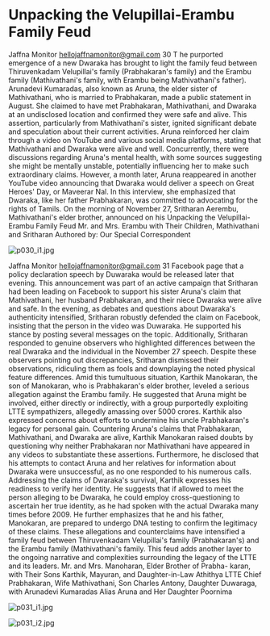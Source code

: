 # Unpacking the Velupillai-Erambu Family Feud

Jaffna Monitor
hellojaffnamonitor@gmail.com
30
T
he purported emergence of a new Dwaraka 
has brought to light the family feud between 
Thiruvenkadam Velupillai's family (Prabhakaran's 
family) and the Erambu family (Mathivathani's 
family, with Erambu being Mathivathani's father).
Arunadevi Kumaradas, also known as Aruna, the 
elder sister of Mathivathani, who is married to 
Prabhakaran, made a public statement in August. She 
claimed to have met Prabhakaran, Mathivathani, and 
Dwaraka at an undisclosed location and confirmed 
they were safe and alive. This assertion, particularly 
from Mathivathani's sister, ignited significant debate 
and speculation about their current activities. Aruna 
reinforced her claim through a video on YouTube 
and various social media platforms, stating that 
Mathivathani and Dwaraka were alive and well. 
Concurrently, there were discussions regarding 
Aruna's mental health, with some sources suggesting 
she might be mentally unstable, potentially 
influencing her to make such extraordinary claims. 
However, a month later, Aruna reappeared in another 
YouTube video announcing that Dwaraka would 
deliver a speech on Great Heroes' Day, or Maveerar 
Nal. In this interview, she emphasized that Dwaraka, 
like her father Prabhakaran, was committed to 
advocating for the rights of Tamils.
On the morning of November 27, Sritharan Aerembu, 
Mathivathani's elder brother, announced on his 
Unpacking the Velupillai-Erambu Family Feud
Mr. and Mrs. Erambu with Their Children, Mathivathani and Sritharan
Authored by: 
Our Special Correspondent

![p030_i1.jpg](images_out/016_unpacking_the_velupillai_erambu_family_feud/p030_i1.jpg)

Jaffna Monitor
hellojaffnamonitor@gmail.com
31
Facebook page that a policy declaration speech by 
Duwaraka would be released later that evening. This 
announcement was part of an active campaign that 
Sritharan had been leading on Facebook to support his 
sister Aruna's claim that Mathivathani, her husband 
Prabhakaran, and their niece Dwaraka were alive 
and safe. In the evening, as debates and questions 
about Dwaraka's authenticity intensified, Sritharan 
robustly defended the claim on Facebook, insisting 
that the person in the video was Duwaraka. He 
supported his stance by posting several messages on 
the topic. Additionally, Sritharan responded to genuine 
observers who highlighted differences between the 
real Dwaraka and the individual in the November 
27 speech. Despite these observers pointing out 
discrepancies, Sritharan dismissed 
their observations, ridiculing them 
as fools and downplaying the noted 
physical feature differences.
Amid this tumultuous situation, 
Karthik Manokaran, the son of 
Manokaran, who is Prabhakaran's 
elder brother, leveled a serious 
allegation against the Erambu family. 
He suggested that Aruna might be 
involved, either directly or indirectly, 
with a group purportedly exploiting 
LTTE sympathizers, allegedly 
amassing over 5000 crores. Karthik also expressed 
concerns about efforts to undermine his uncle 
Prabhakaran's legacy for personal gain. Countering 
Aruna's claims that Prabhakaran, Mathivathani, 
and Dwaraka are alive, Karthik Manokaran raised 
doubts by questioning why neither Prabhakaran 
nor Mathivathani have appeared in any videos 
to substantiate these assertions. Furthermore, he 
disclosed that his attempts to contact Aruna and 
her relatives for information about Dwaraka were 
unsuccessful, as no one responded to his numerous 
calls.
Addressing the claims of Dwaraka's survival, Karthik 
expresses his readiness to verify her identity. He 
suggests that if allowed to meet the person alleging 
to be Dwaraka, he could employ cross-questioning 
to ascertain her true identity, as he had spoken with 
the actual Dwaraka many times before 2009. He 
further emphasizes that he and his father, Manokaran, 
are prepared to undergo DNA testing to confirm the 
legitimacy of these claims.
These allegations and counterclaims have intensified 
a family feud between Thiruvenkadam Velupillai's 
family (Prabhakaran's) and the Erambu family 
(Mathivathani's family. This feud adds another layer 
to the ongoing narrative and complexities surrounding 
the legacy of the LTTE and its leaders.
Mr. and Mrs. Manoharan, 
Elder Brother of Prabha-
karan, with Their Sons 
Karthik, Mayuran, and 
Daughter-in-Law Athithya
LTTE Chief Prabhakaran, Wife Mathivathani, Son Charles Antony, Daughter Duwaraga, 
with Arunadevi Kumaradas Alias Aruna and Her Daughter Poornima

![p031_i1.jpg](images_out/016_unpacking_the_velupillai_erambu_family_feud/p031_i1.jpg)

![p031_i2.jpg](images_out/016_unpacking_the_velupillai_erambu_family_feud/p031_i2.jpg)


